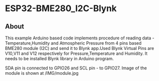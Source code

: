 # ESP32-BME280_I2C-Blynk

## About

This example Arduino based code implements procedure of reading data - Temperature,Humidity and Atmospheric Pressure from 4 pins based BME280 module (I2C) and send it to Blynk app.Used Blynk Virtual Pins are V10,V11 and V12 respectively for Pressure,Temperature and Humidity.
It needs to be installed Blynk library in Arduino program.

SDA pin is connected to GPIO26 and SCL pin - to GPIO27.
Image of the module is shown at /IMG/module.jpg

